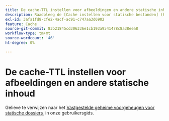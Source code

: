 ```yaml
---
title: De cache-TTL instellen voor afbeeldingen en andere statische inhoud
description: Raadpleeg de [Cache instellen voor statische bestanden] (https://experienceleague.adobe.com/docs/commerce-cloud-service/user-guide/configure/app/set-cache.html?lang=nl-NL) in de gebruikershandleiding.
exl-id: 3afa1fd8-cfe2-4acf-ac91-c747aa3d6902
feature: Cache
source-git-commit: 83b21845cd306336e1cb193a9541478c8a38eea8
workflow-type: tm+mt
source-wordcount: '46'
ht-degree: 0%

---
```


# De cache-TTL instellen voor afbeeldingen en andere statische inhoud

Gelieve te verwijzen naar het [&#x200B; Vastgestelde geheime voorgeheugen voor statische dossiers &#x200B;](https://experienceleague.adobe.com/docs/commerce-cloud-service/user-guide/configure/app/set-cache.html?lang=nl-NL) in onze gebruikersgids.
